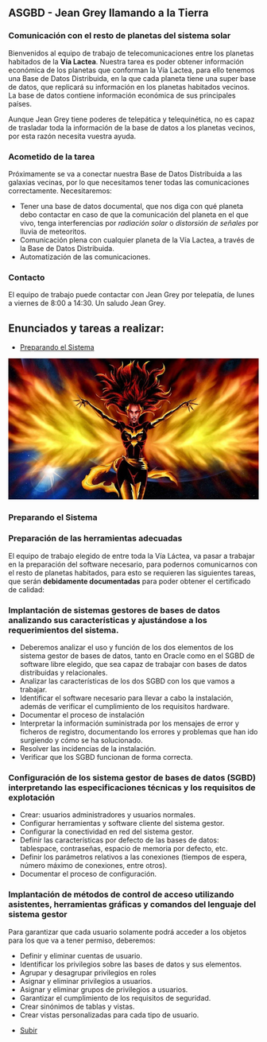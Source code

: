 <a name="principio"></a>
## ASGBD - Jean Grey llamando a la Tierra

### Comunicación con el resto de planetas del sistema solar
Bienvenidos al equipo de trabajo de telecomunicaciones entre los planetas habitados de la **Vía Lactea**.
Nuestra tarea es poder obtener información económica de los planetas que conforman la Vía Lactea, para ello tenemos una Base de Datos Distribuida, en la que cada planeta tiene una super base de datos, que replicará su información en los planetas habitados vecinos. La base de datos contiene información económica de sus principales países.

Aunque Jean Grey tiene poderes de telepática y telequinética, no es capaz de trasladar toda la información de la base de datos a los planetas vecinos, por esta razón necesita vuestra ayuda.

### Acometido de la tarea
Próximamente se va a conectar nuestra Base de Datos Distribuida a las galaxias vecinas, por lo que necesitamos tener todas las comunicaciones correctamente. Necesitaremos:
- Tener una base de datos documental, que nos diga con qué planeta debo contactar en caso de que la comunicación del planeta en el que vivo, tenga interferencias por *radiación solar* o *distorsión de señales* por lluvia de meteoritos.
- Comunicación plena con cualquier planeta de la Vía Lactea, a través de la Base de Datos Distribuida.
- Automatización de las comunicaciones.

### Contacto
El equipo de trabajo puede contactar con Jean Grey por telepatía, de lunes a viernes de 8:00 a 14:30.
Un saludo
    Jean Grey.

## Enunciados y tareas a realizar:
* [Preparando el Sistema](#preparacion)

![Poderes de Jean Gray](./Jean_Gray.png)

<a name="preparacion"></a>
### **Preparando el Sistema**
### Preparación de las herramientas adecuadas
El equipo de trabajo elegido de entre toda la Vía Láctea, va pasar a trabajar en la preparación del software necesario, para podernos comunicarnos con el resto de planetas habitados, para esto se requieren las siguientes tareas, que serán **debidamente documentadas** para poder obtener el certificado de calidad:
### Implantación de sistemas gestores de bases de datos analizando sus características y ajustándose a los requerimientos del sistema.
- Deberemos analizar el uso y función de los dos elementos de los sistema gestor de bases de datos, tanto en Oracle como en el SGBD de software libre elegido, que sea capaz de trabajar con bases de datos distribuidas y relacionales.
- Analizar las características de los dos SGBD con los que vamos a trabajar.
- Identificar el software necesario para llevar a cabo la instalación, además de verificar el cumplimiento de los requisitos hardware.
- Documentar el proceso de instalación
- Interpretar la información suministrada por los mensajes de error y ficheros de registro, documentando los errores y problemas que han ido surgiendo y cómo se ha solucionado.
- Resolver las incidencias de la instalación.
- Verificar que los SGBD funcionan de forma correcta.

### Configuración de los sistema gestor de bases de datos (SGBD) interpretando las especificaciones técnicas y los requisitos de explotación
- Crear: usuarios administradores y usuarios normales.
- Configurar herramientas y software cliente del sistema gestor.
- Configurar la conectividad en red del sistema gestor.
- Definir las características por defecto de las bases de datos: tablespace, contraseñas, espacio de memoria por defecto, etc.
- Definir los parámetros relativos a las conexiones (tiempos de espera, número máximo de conexiones, entre otros).
- Documentar el proceso de configuración.

### Implantación de métodos de control de acceso utilizando asistentes, herramientas gráficas y comandos del lenguaje del sistema gestor
Para garantizar que cada usuario solamente podrá acceder a los objetos para los que va a tener permiso, deberemos:
- Definir y eliminar cuentas de usuario.
- Identificar los privilegios sobre las bases de datos y sus elementos.
- Agrupar y desagrupar privilegios en roles
- Asignar y eliminar privilegios a usuarios.
- Asignar y eliminar grupos de privilegios a usuarios.
- Garantizar el cumplimiento de los requisitos de seguridad.
- Crear sinónimos de tablas y vistas.
- Crear vistas personalizadas para cada tipo de usuario.

* [Subir](#principio)

